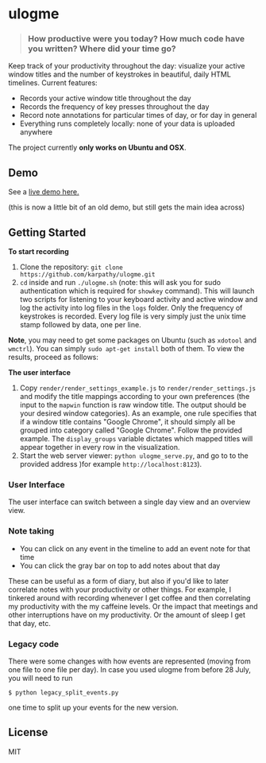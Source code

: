 
# ulogme


> ### How productive were you today? How much code have you written? Where did your time go?

Keep track of your productivity throughout the day: visualize your active window titles and the number of keystrokes in beautiful, daily HTML timelines. Current features:

- Records your active window title throughout the day
- Records the frequency of key presses throughout the day
- Record note annotations for particular times of day, or for day in general
- Everything runs completely locally: none of your data is uploaded anywhere

The project currently **only works on Ubuntu and OSX**.

## Demo

See a [live demo here.](http://cs.stanford.edu/people/karpathy/ulogme)

(this is now a little bit of an old demo, but still gets the main idea across)

## Getting Started

**To start recording**

1. Clone the repository: `git clone https://github.com/karpathy/ulogme.git`
2. `cd` inside and run `./ulogme.sh` (note: this will ask you for sudo authentication which is required for `showkey` command). This will launch two scripts for listening to your keyboard activity and active window and log the activity into log files in the `logs` folder. Only the frequency of keystrokes is recorded. Every log file is very simply just the unix time stamp followed by data, one per line.

**Note**, you may need to get some packages on Ubuntu (such as `xdotool` and `wmctrl`). You can simply `sudo apt-get install` both of them. To view the results, proceed as follows:

**The user interface**

1. Copy `render/render_settings_example.js` to `render/render_settings.js` and modify the title mappings according to your own preferences (the input to the `mapwin` function is raw window title. The output should be your desired window categories). As an example, one rule specifies that if a window title contains "Google Chrome", it should simply all be grouped into category called "Google Chrome". Follow the provided example. The `display_groups` variable dictates which mapped titles will appear together in every row in the visualization.
2. Start the web server viewer: `python ulogme_serve.py`, and go to to the provided address )for example `http://localhost:8123`).

### User Interface

The user interface can switch between a single day view and an overview view.

### Note taking

- You can click on any event in the timeline to add an event note for that time
- You can click the gray bar on top to add notes about that day

These can be useful as a form of diary, but also if you'd like to later correlate notes with your productivity or other things. For example, I tinkered around with recording whenever I get coffee and then correlating my productivity with the my caffeine levels. Or the impact that meetings and other interruptions have on my productivity. Or the amount of sleep I get that day, etc.

### Legacy code

There were some changes with how events are represented (moving from one file to one file per day). In case you used ulogme from before 28 July, you will need to run

```
$ python legacy_split_events.py
```

one time to split up your events for the new version.

## License
MIT

